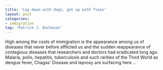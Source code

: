 ```yaml
---
title: 'Lay down with dogs, get up with fleas'
layout: post
categories:
- immigration
tag: 'Patrick J. Buchanan'
---
```


High among the costs of immigration is the appearance among us of diseases that never before afflicted us and the sudden reappearance of contagious diseases that researchers and doctors had eradicated long ago. Malaria, polio, hepatitis, tuberculosis and such rarities of the Third World as dengue fever, Chagas' Disease and leprosy are surfacing here ...